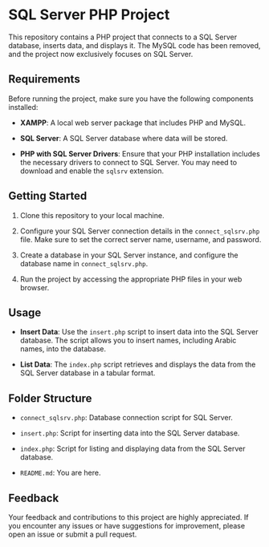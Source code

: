 # SQL Server PHP Project

This repository contains a PHP project that connects to a SQL Server database, inserts data, and displays it. The MySQL code has been removed, and the project now exclusively focuses on SQL Server.

## Requirements

Before running the project, make sure you have the following components installed:

- **XAMPP**: A local web server package that includes PHP and MySQL.

- **SQL Server**: A SQL Server database where data will be stored.

- **PHP with SQL Server Drivers**: Ensure that your PHP installation includes the necessary drivers to connect to SQL Server. You may need to download and enable the `sqlsrv` extension.

## Getting Started

1. Clone this repository to your local machine.

2. Configure your SQL Server connection details in the `connect_sqlsrv.php` file. Make sure to set the correct server name, username, and password.

3. Create a database in your SQL Server instance, and configure the database name in `connect_sqlsrv.php`.

4. Run the project by accessing the appropriate PHP files in your web browser.

## Usage

- **Insert Data**: Use the `insert.php` script to insert data into the SQL Server database. The script allows you to insert names, including Arabic names, into the database.

- **List Data**: The `index.php` script retrieves and displays the data from the SQL Server database in a tabular format.

## Folder Structure

- `connect_sqlsrv.php`: Database connection script for SQL Server.

- `insert.php`: Script for inserting data into the SQL Server database.

- `index.php`: Script for listing and displaying data from the SQL Server database.

- `README.md`: You are here.

## Feedback

Your feedback and contributions to this project are highly appreciated. If you encounter any issues or have suggestions for improvement, please open an issue or submit a pull request.


